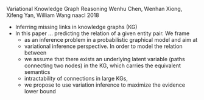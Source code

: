Variational Knowledge Graph Reasoning
Wenhu Chen, Wenhan Xiong, Xifeng Yan, William Wang
naacl 2018

* Inferring missing links in knowledge graphs (KG)
* In this paper ...  predicting the relation of a given entity pair.  We frame
  * as an inference problem in a probabilistic graphical model and aim at
  * variational inference perspective. In order to model the relation between
  * we assume that there exists an underlying latent variable (paths connecting
    two nodes) in the KG, which carries the equivalent semantics
  * intractability of connections in large KGs,
  * we propose to use variation inference to maximize the evidence lower bound
